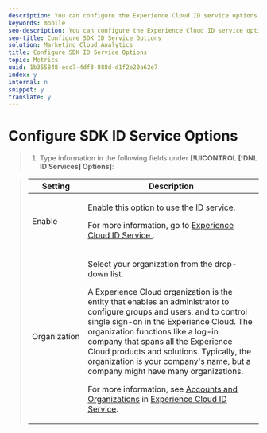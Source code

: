 ```yaml
---
description: You can configure the Experience Cloud ID service options on the Manage App Settings page while creating a new app or editing an existing app.
keywords: mobile
seo-description: You can configure the Experience Cloud ID service options on the Manage App Settings page while creating a new app or editing an existing app.
seo-title: Configure SDK ID Service Options
solution: Marketing Cloud,Analytics
title: Configure SDK ID Service Options
topic: Metrics
uuid: 1b355848-ecc7-4df3-888d-d1f2e20a62e7
index: y
internal: n
snippet: y
translate: y
---
```


# Configure SDK ID Service Options


>1. Type information in the following fields under **[!UICONTROL  [!DNL  ID Services] Options]**:


>    <table id="table_AC63B06E90384C408149E34AE6D2A44F"> 
 <thead> 
  <tr> 
   <th colname="col1" class="entry"> Setting </th> 
   <th colname="col2" class="entry"> Description </th> 
  </tr> 
 </thead>
 <tbody> 
  <tr> 
   <td colname="col1"> <p><span class="uicontrol"> Enable </span> </p> </td> 
   <td colname="col2"> <p>Enable this option to use the ID service. </p> <p>For more information, go to <a href="https://marketing.adobe.com/resources/help/en_US/mcvid/" format="https" scope="external"> Experience Cloud ID Service </a>. </p> </td> 
  </tr> 
  <tr> 
   <td colname="col1"> <p><span class="uicontrol"> Organization </span> </p> </td> 
   <td colname="col2"> <p>Select your organization from the drop-down list. </p> <p>A <span class="keyword"> Experience Cloud</span> organization is the entity that enables an administrator to configure groups and users, and to control single sign-on in the <span class="keyword"> Experience Cloud</span>. The organization functions like a log-in company that spans all the <span class="keyword"> Experience Cloud</span> products and solutions. Typically, the organization is your company's name, but a company might have many organizations. </p> <p>For more information, see <a href="https://marketing.adobe.com/resources/help/en_US/mcloud/organizations.html" format="https" scope="external"> Accounts and Organizations</a> in <a href="https://marketing.adobe.com/resources/help/en_US/mcvid/" format="https" scope="external"> Experience Cloud ID Service</a>. </p> </td> 
  </tr> 
 </tbody> 
</table>

